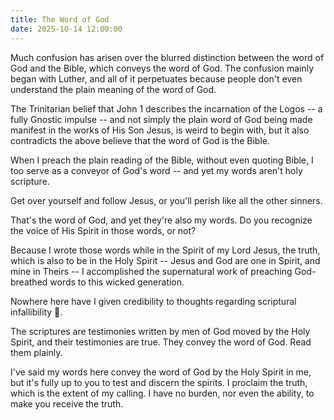 ```yaml
---
title: The Word of God
date: 2025-10-14 12:00:00
---
```


Much confusion has arisen over the blurred distinction between the word of God and the Bible, which conveys the word of God. The confusion mainly began with Luther, and all of it perpetuates because people don't even understand the plain meaning of the word of God.

The Trinitarian belief that John 1 describes the incarnation of the Logos -- a fully Gnostic impulse -- and not simply the plain word of God being made manifest in the works of His Son Jesus, is weird to begin with, but it also contradicts the above believe that the word of God is the Bible.

When I preach the plain reading of the Bible, without even quoting Bible, I too serve as a conveyor of God's word -- and yet my words aren't holy scripture.

Get over yourself and follow Jesus, or you'll perish like all the other sinners.

That's the word of God, and yet they're also my words. Do you recognize the voice of His Spirit in those words, or not?

Because I wrote those words while in the Spirit of my Lord Jesus, the truth, which is also to be in the Holy Spirit -- Jesus and God are one in Spirit, and mine in Theirs -- I accomplished the supernatural work of preaching God-breathed words to this wicked generation.

Nowhere here have I given credibility to thoughts regarding scriptural infallibility 🤡.

The scriptures are testimonies written by men of God moved by the Holy Spirit, and their testimonies are true. They convey the word of God. Read them plainly.

I've said my words here convey the word of God by the Holy Spirit in me, but it's fully up to you to test and discern the spirits. I proclaim the truth, which is the extent of my calling. I have no burden, nor even the ability, to make you receive the truth.